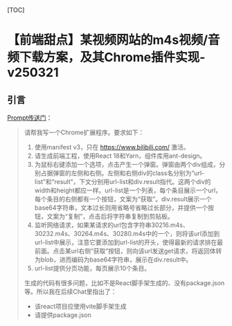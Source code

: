 [TOC]

# 【前端甜点】某视频网站的m4s视频/音频下载方案，及其Chrome插件实现-v250321

## 引言

[Prompt传送门](https://www.doubao.com/chat/2753124001160962)：

> 请帮我写一个Chrome扩展程序。要求如下：
>
> 1. 使用manifest v3，只在 https://www.bilibili.com/ 激活。
> 2. 请生成前端工程，使用React 18和Yarn，组件库用ant-design。
> 3. 为鼠标右键添加一个选项，点击产生一个弹窗。弹窗由两个div组成，分别占据弹窗的左侧和右侧。左侧和右侧div的class名分别为“url-list”和“result”，下文分别用url-list和div.result指代。这两个div的width和height都应一样。url-list是一个列表，每个条目展示一个url，每个条目的右侧都有一个按钮，文案为“获取”。div.result展示一个base64字符串，文本过长则用省略号省略过长部分，并提供一个按钮，文案为“复制”，点击后将字符串复制到剪贴板。
> 4. 监听网络请求，如果某请求的url包含字符串30216.m4s、30232.m4s、30264.m4s、30280.m4s中的一个，则将该url添加到url-list中展示，注意它要添加到url-list的开头，使得最新的请求排在最前面。点击某url右侧“获取”按钮，则向该url发送get请求，将返回体转为blob，进而编码为base64字符串，展示在div.result中。
> 5.  url-list提供分页功能，每页展示10个条目。
>
> 生成的代码有很多问题，比如不是React脚手架生成的、没有package.json等。所以我在后续Chat里指出了：
>
> - 该react项目应使用vite脚手架生成
> - 请提供package.json

